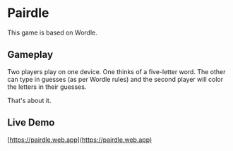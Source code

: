 # Pairdle

This game is based on Wordle.

## Gameplay

Two players play on one device. One thinks of a five-letter word. The other can type in guesses (as per Wordle rules) 
and the second player will color the letters in their guesses.

That's about it.

## Live Demo

[https://pairdle.web.app](https://pairdle.web.app)